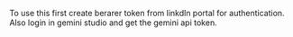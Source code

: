 To use this first create berarer token from linkdln portal for authentication.
Also login in gemini studio and get the gemini api token.
